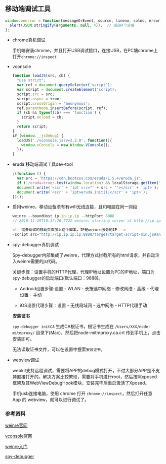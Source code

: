 ## 移动端调试工具

```js
window.onerror = function(messageOrEvent, source, lineno, colno, error) { 
  alert(JSON.stringify(arguments, null, 4));  // 缩进4个空格
};
```

* chrome真机调试

  手机端安装chrome，并且打开USB调试接口，连接USB，在PC端chrome上打开`chrome://inspect`

* vconsole

  ```js
  function loadJS(src, cb) {
    "use strict";
    var ref = document.querySelector('script');
    var script = document.createElement('script);
    script.src = src;
    script.async = true;
    script.crossOrigin = 'anonymous';
    ref.parentNode.insertBefore(script, ref);
    if (cb && typeof(cb) === 'function') {
      script.onload = cb;
    }
    return script;
  }
  if (window.__jsDebug) {
    loadJS('./vconsole.js?v=3.2.0', function(){
      window.vConsole = new Window.VConsole();
    });
  }
  ```

* eruda 移动端调试工具dev-tool

  ```js
  ;(function () {
    var src = 'https://cdn.bootcss.com/eruda/1.5.4/eruda.js';
    if (!/eruda=true/.test(window.location) && localStorage.getItem('active-eruda') != 'true') return;
    document.write('<scr' + 'ipt src="' + src + '"></scr' + 'ipt>');
    document.write('<scr' + 'ipt>eruda.init();</scr' + 'ipt>');
  })();
  ```

* 启用weinre，移动设备须有有wifi无线连接，且和电脑在同一网段

  ```js
  weinre --boundHost ip.ip.ip.ip --httpPort 8888
  // 2018-11-29T10:37:26.772Z weinre: starting server at http://ip.ip.ip.ip:8888

  <!- 需要调试的移动页面加上这个脚本，IP是weinre服务的IP -->
  <script src="http://ip.ip.ip.ip:8888/target/target-script-min.js#anonymous"></script>
  ```

* spy-debugger真机调试

  Spy-debugger内部集成了weinre，代理方式拦截所有的html请求，并自动注入weinre需要的js代码。

  关键步骤：设置手机的HTTP代理，代理IP地址设置为PC的IP地址，端口为spy-debugger的启动端口(默认端口：9888)。

  - Android设置步骤:设置 - WLAN - 长按选中网络 - 修改网络 - 高级 - 代理设置 - 手动

  - iOS设置代理步骤：设置 - 无线局域网 - 选中网络 - HTTP代理手动

  **安装证书**

  `spy-debugger initCA` 生成CA根证书，根证书生成在 `/Users/XXX/node-mitmproxy/` 目录下(Mac)，然后把node-mitmproxy.ca.crt 传到手机上，点击安装即可。

  无法读取证书文件，可以在设置中搜索`安装证书`。

* webview调试

  webkit支持远程调试，需要将APP的debug模式打开，不过大部分APP是不支持直接打开的。解决方案比较繁琐，需要对手机进行root，然后按照xposed框架及其WebViewDebugHook模块，安装完毕后重启激活了Xposed。

  手机usb连接电脑，使用 chrome 打开 `chrome://inspect`，然后打开任意 App 的 webview，就可以进行调试了。


### 参考资料

[weinre官网](http://people.apache.org/~pmuellr/weinre/)

[vconsole官网](https://github.com/Tencent/vConsole)

[weinre入门](https://segmentfault.com/a/1190000010017457)

[spy-debugger](https://github.com/wuchangming/spy-debugger)